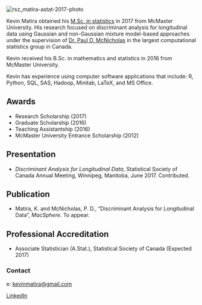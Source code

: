 ![rsz_matira-astat-2017-photo](https://user-images.githubusercontent.com/32027209/30787995-ccbe70da-a162-11e7-8b46-4091db358b3e.jpg)

Kevin Matira obtained his [M.Sc. in statistics](https://www.math.mcmaster.ca/index.php/graduate-studies/graduate-degrees-awarded/57-/msc-statistics/608-degrees-awarded-msc-stats.html) in 2017 from McMaster University. His research focused on discriminant analysis for longitudinal data using Gaussian and non-Gaussian mixture model-based approaches under the supervision of [Dr. Paul D. McNicholas](https://ms.mcmaster.ca/~paul/index.html) in the largest computational statistics group in Canada.

Kevin received his B.Sc. in mathematics and statistics in 2016 from McMaster University.

Kevin has experience using computer software applications that include: R, Python, SQL, SAS, Hadoop, Minitab, LaTeX, and MS Office.

## Awards

- Research Scholarship (2017)
- Graduate Scholarship (2016)
- Teaching Assistantship (2016)
- McMaster University Entrance Scholarship (2012)

## Presentation

- _Discriminant Analysis for Longitudinal Data_, Statistical Society of
Canada Annual Meeting, Winnipeg, Manitoba, June 2017. Contributed.

## Publication

- Matira, K. and McNicholas, P. D., “Discriminant Analysis for Longitudinal Data”, _MacSphere_. To appear.

## Professional Accreditation

- Associate Statistician (A.Stat.), Statistical Society of Canada (Expected 2017)

### Contact

e: kevinmatira@gmail.com

[LinkedIn](https://www.linkedin.com/in/kevin-matira-bb465091/)
